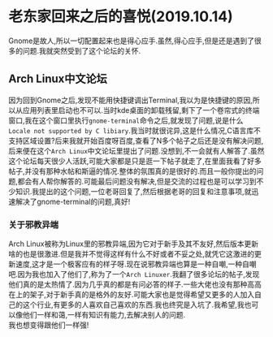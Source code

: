 # 老东家回来之后的喜悦(2019.10.14)

Gnome是故人,所以一切配置起来也是得心应手.虽然,得心应手,但是还是遇到了很多的问题.我就突然受到了这个论坛的关怀.

## Arch Linux中文论坛

因为回到Gnome之后,发现不能用快捷键调出Terminal,我以为是快捷键的原因,所以从应用列表里启动也不可以.当时kde桌面的卸载残留,剩下了一个卷帘式的终端窗口,我在这个窗口里执行`gnome-terminal`命令之后,就发现了问题,说是什么`Locale not supported by C libiary`.我当时就很诧异,这是什么情况,C语言库不支持区域设置?后来我就开始百度呀百度,查看了N多个帖子之后还是没有解决问题,后来便在这个`Arch Linux`中文论坛里提出了问题.没想到,不一会就有人解答了.虽然这个论坛每天很少人活跃,可能大家都是只是逛一下帖子就走了,在里面我看了好多帖子,并没有那种水帖和斯逼的情况.整体的氛围真的是很好的.而且一般你提出的问题,都会有人帮你解答的.可能最后问题没有解决,但是交流的过程也是可以学习到不少知识.我提出的这个问题,一位老哥回复了,然后根据老哥的回复和注意事项,就迅速解决了gnome-terminal的问题,真好!

### 关于邪教异端

Arch Linux被称为Linux里的邪教异端,因为它对于新手及其不友好,然后版本更新啥的也是很激进.但是我并不觉得这样有什么不好或者不妥之处,就凭它这激进的更新速度,这才是一个极客应有的样子呀.现在说邪教异端也算是一种自嘲,一种自嘲吧.因为我也加入了他们了,称为了一个`Arch Linuxer`.我翻了很多论坛的帖子,发现他们真的是太热情了.因为几乎真的都是有问必答的样子.一些大佬也没有那种高高在上的架子,对于新手真的是格外的友好.可能大家也是觉得希望又更多的人加入自己的这个行业,有更多的人喜欢自己喜欢的东西.我也终究是入坑了.我希望,我也可以像他们一样和蔼,一样有知识有能力,去解决别人的问题.  
我也想变得跟他们一样强!
